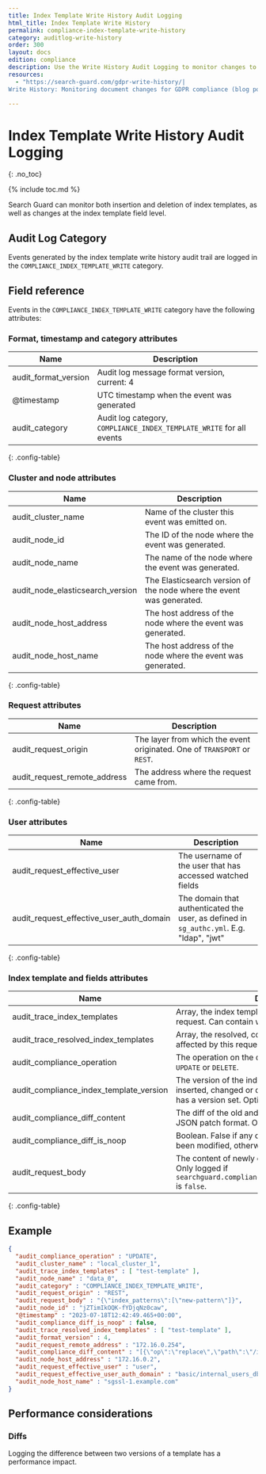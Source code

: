 ```yaml
---
title: Index Template Write History Audit Logging
html_title: Index Template Write History
permalink: compliance-index-template-write-history
category: auditlog-write-history
order: 300
layout: docs
edition: compliance
description: Use the Write History Audit Logging to monitor changes to sensitive data and stay compliant with GDRP, HIPAA, PCI and SOX.
resources:
  - "https://search-guard.com/gdpr-write-history/|
Write History: Monitoring document changes for GDPR compliance (blog post)"

---
```

<!---
Copyright 2022 floragunn GmbH
-->

# Index Template Write History Audit Logging
{: .no_toc}

{% include toc.md %}

Search Guard can monitor both insertion and deletion of index templates, as well as changes at the index template field level.

## Audit Log Category

Events generated by the index template write history audit trail are logged in the `COMPLIANCE_INDEX_TEMPLATE_WRITE` category.

## Field reference

Events in the `COMPLIANCE_INDEX_TEMPLATE_WRITE` category have the following attributes:

### Format, timestamp and category attributes

| Name | Description                                               |
|---|-----------------------------------------------------------|
| audit\_format\_version | Audit log message format version, current: 4|
| @timestamp | UTC timestamp when the event was generated|
| audit\_category | Audit log category, `COMPLIANCE_INDEX_TEMPLATE_WRITE` for all events |
{: .config-table}

### Cluster and node attributes

| Name | Description |
|---|---|
| audit\_cluster\_name | Name of the cluster this event was emitted on.|
| audit\_node\_id  | The ID of the node where the event was generated.|
| audit\_node\_name | The name of the node where the event was generated. |
| audit\_node\_elasticsearch\_version        | The Elasticsearch version of the node where the event was generated.|
| audit\_node\_host\_address |The host address of the node where the event was generated.|
| audit\_node\_host\_name |The host address of the node where the event was generated. |
{: .config-table}

### Request attributes

| Name | Description                                                              |
|---|--------------------------------------------------------------------------|
| audit\_request\_origin | The layer from which the event originated. One of `TRANSPORT` or `REST`.  |
| audit\_request\_remote\_address | The address where the request came from.  |
{: .config-table}

### User attributes

| Name                                          | Description |
|-----------------------------------------------|---|
| audit\_request\_effective\_user               | The username of the user that has accessed watched fields |
| audit\_request\_effective\_user\_auth\_domain | The domain that authenticated the user, as defined in `sg_authc.yml`. E.g. "ldap", "jwt" |
{: .config-table}

### Index template and fields attributes

| Name                                     | Description                                                                                                                  |
|------------------------------------------|------------------------------------------------------------------------------------------------------------------------------|
| audit\_trace\_index\_templates           | Array, the index template(s) as contained in the request. Can contain wildcards.                                             |
| audit\_trace\_resolved\_index\_templates | Array, the resolved, concrete index template(s) affected by this request. |
| audit\_compliance\_operation                | The operation on the document, can be one of `CREATE`, `UPDATE` or `DELETE`.                                                       |
| audit\_compliance\_index\_template\_version | The version of the index template that has been inserted, changed or deleted. Only logged if template has a version set. Optional. |
| audit\_compliance\_diff\_content            | The diff of the old and new version of the template in JSON patch format. Only logged for `UPDATE`.                                |
| audit\_compliance\_diff\_is\_noop           | Boolean. False if any of the index template fields have been modified, otherwise true. Only logged for `UPDATE`.                   |
| audit\_request\_body                        | The content of newly created or updated template. Only logged if `searchguard.compliance.history.write.metadata_only` is `false`.  |
{: .config-table}

## Example

```json
{
  "audit_compliance_operation" : "UPDATE",
  "audit_cluster_name" : "local_cluster_1",
  "audit_trace_index_templates" : [ "test-template" ],
  "audit_node_name" : "data_0",
  "audit_category" : "COMPLIANCE_INDEX_TEMPLATE_WRITE",
  "audit_request_origin" : "REST",
  "audit_request_body" : "{\"index_patterns\":[\"new-pattern\"]}",
  "audit_node_id" : "jZTimIkOQK-fYDjqNz0caw",
  "@timestamp" : "2023-07-18T12:42:49.465+00:00",
  "audit_compliance_diff_is_noop" : false,
  "audit_trace_resolved_index_templates" : [ "test-template" ],
  "audit_format_version" : 4,
  "audit_request_remote_address" : "172.16.0.254",
  "audit_compliance_diff_content" : "[{\"op\":\"replace\",\"path\":\"/index_patterns\",\"value\":[\"new-pattern\"]}]",
  "audit_node_host_address" : "172.16.0.2",
  "audit_request_effective_user" : "user",
  "audit_request_effective_user_auth_domain" : "basic/internal_users_db",
  "audit_node_host_name" : "sgssl-1.example.com"
}
```

## Performance considerations

### Diffs

Logging the difference between two versions of a template has a performance impact.